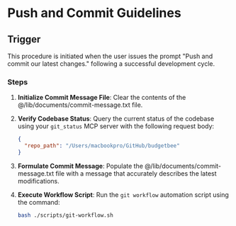 # Push and Commit Guidelines

## Trigger

This procedure is initiated when the user issues the prompt "Push and commit our latest changes." following a successful development cycle.

### Steps

1. **Initialize Commit Message File**:
    Clear the contents of the @/lib/documents/commit-message.txt file.

2. **Verify Codebase Status**:
    Query the current status of the codebase using your `git_status` MCP server with the following request body:

    ```json
    {
      "repo_path": "/Users/macbookpro/GitHub/budgetbee"
    }
    ```

3. **Formulate Commit Message**:
    Populate the @/lib/documents/commit-message.txt file with a message that accurately describes the latest modifications.

4. **Execute Workflow Script**:
    Run the `git workflow` automation script using the command:

    ```bash
    bash ./scripts/git-workflow.sh
    ```
